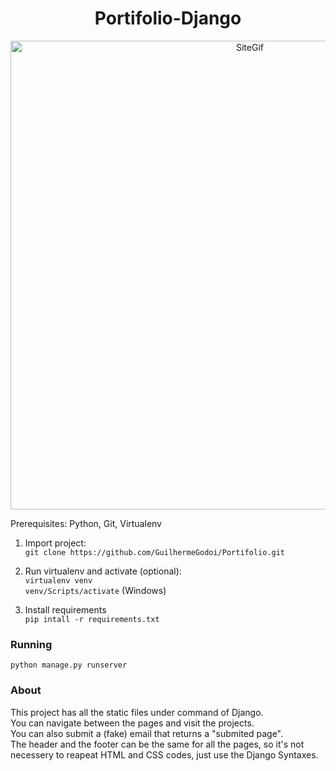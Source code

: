 <h1 align="center">Portifolio-Django</h1>

<p align="center">
  <img width="750" src="https://github.com/GuilhermeGodoi/Portifolio/blob/master/static/assets/gifport.gif" alt="SiteGif">
</p>

Prerequisites: Python, Git, Virtualenv
1. Import project: <br>
`git clone https://github.com/GuilhermeGodoi/Portifolio.git`

2. Run virtualenv and activate (optional): <br>
`virtualenv venv` <br>
`venv/Scripts/activate` (Windows)

3. Install requirements <br>
`pip intall -r requirements.txt`

### Running
`python manage.py runserver`


### About
This project has all the static files under command of Django. <br>
You can navigate between the pages and visit the projects. <br>
You can also submit a (fake) email that returns a "submited page". <br>
The header and the footer can be the same for all the pages, so it's not necessery to reapeat HTML and CSS codes, just use the Django Syntaxes.



